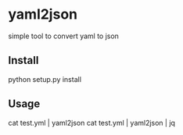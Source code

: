 # yaml2json
simple tool to convert yaml to json

## Install
python setup.py install

## Usage
cat test.yml | yaml2json
cat test.yml | yaml2json | jq
